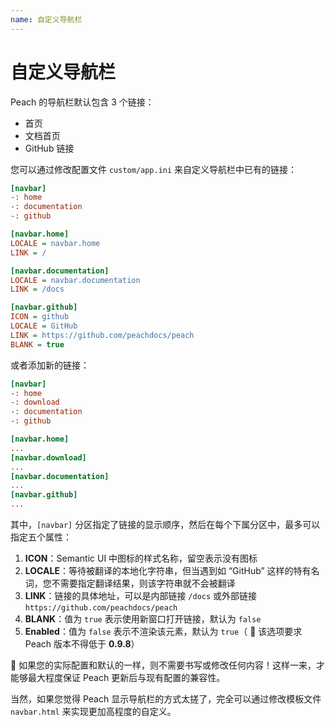 ```yaml
---
name: 自定义导航栏
---
```


# 自定义导航栏

Peach 的导航栏默认包含 3 个链接：

- 首页
- 文档首页
- GitHub 链接

您可以通过修改配置文件 `custom/app.ini` 来自定义导航栏中已有的链接：

```ini
[navbar]
-: home
-: documentation
-: github

[navbar.home]
LOCALE = navbar.home
LINK = /

[navbar.documentation]
LOCALE = navbar.documentation
LINK = /docs

[navbar.github]
ICON = github
LOCALE = GitHub
LINK = https://github.com/peachdocs/peach
BLANK = true
```

或者添加新的链接：

```ini
[navbar]
-: home
-: download
-: documentation
-: github

[navbar.home]
...
[navbar.download]
...
[navbar.documentation]
...
[navbar.github]
...
```

其中，`[navbar]` 分区指定了链接的显示顺序，然后在每个下属分区中，最多可以指定五个属性：

1. **ICON**：Semantic UI 中图标的样式名称，留空表示没有图标
2. **LOCALE**：等待被翻译的本地化字符串，但当遇到如 “GitHub” 这样的特有名词，您不需要指定翻译结果，则该字符串就不会被翻译
3. **LINK**：链接的具体地址，可以是内部链接 `/docs` 或外部链接 `https://github.com/peachdocs/peach`
4. **BLANK**：值为 `true` 表示使用新窗口打开链接，默认为 `false`
5. **Enabled**：值为 `false` 表示不渲染该元素，默认为 `true`（ :white_flower: 该选项要求 Peach 版本不得低于 **0.9.8**）

:bell: 如果您的实际配置和默认的一样，则不需要书写或修改任何内容！这样一来，才能够最大程度保证 Peach 更新后与现有配置的兼容性。

当然，如果您觉得 Peach 显示导航栏的方式太搓了，完全可以通过修改模板文件 `navbar.html` 来实现更加高程度的自定义。